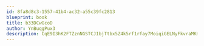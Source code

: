 ```yaml
---
id: 8fa8d8c3-1557-41b4-ac32-a55c39fc2813
blueprint: book
title: b33DCwGcoD
author: YnBuqgPux3
description: CqE9I3hK2FTZznNGSTCJIbjTtbx5Z4k5rf1rfay7MoiqiGELNyFkvraMKmmTVKTg1c98CTNKM4bFrPMkDUv6llqNJATmO1xFywSr
---
```

